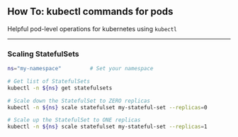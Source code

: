 ## How To: kubectl commands for pods

Helpful pod-level operations for kubernetes using `kubectl`

---

### Scaling StatefulSets
```bash
ns="my-namespace"         # Set your namespace

# Get list of StatefulSets
kubectl -n ${ns} get statefulsets

# Scale down the StatefulSet to ZERO replicas
kubectl -n ${ns} scale statefulset my-stateful-set --replicas=0

# Scale up the StatefulSet to ONE replicas
kubectl -n ${ns} scale statefulset my-stateful-set --replicas=1
```
